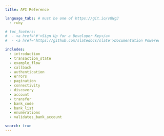 ```yaml
---
title: API Reference

language_tabs: # must be one of https://git.io/vQNgJ
  - ruby

# toc_footers:
#  - <a href='#'>Sign Up for a Developer Key</a>
#  - <a href='https://github.com/slatedocs/slate'>Documentation Powered by Slate</a>

includes:
  - introduction
  - transaction_state
  - example_flow
  - callback
  - authentication
  - errors
  - pagination
  - connectivity
  - discovery
  - account
  - transfer
  - bank_code
  - bank_list
  - enumerations
  - validates_bank_account

search: true
---
```

